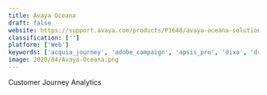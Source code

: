 ```yaml
---
title: Avaya Oceana
draft: false 
website: https://support.avaya.com/products/P1648/avaya-oceana-solution
classification: ['']
platform: ['Web']
keywords: ['acquia_journey', 'adobe_campaign', 'apsis_pro', 'dixa', 'drift', 'econda', 'freshdesk', 'front_app', 'gmelius', 'intercom', 'kitewheel', 'mailzak', 'rapise', 'raygun', 'salesforce_journey_builder', 'spiratest', 'thunderhead_one_engagement_hub', 'userguiding', 'verint', 'codebeamer_alm']
image: 2020/04/Avaya-Oceana.png
---
```

Customer Journey Analytics